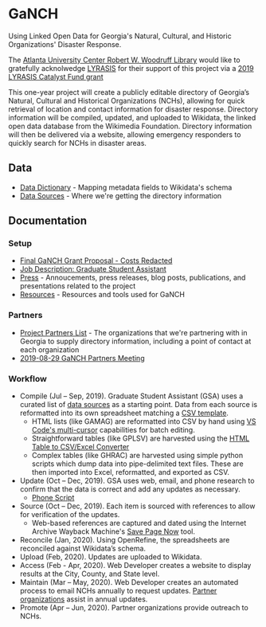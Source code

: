 # GaNCH

Using Linked Open Data for Georgia's Natural, Cultural, and Historic Organizations' Disaster Response.

The [Atlanta University Center Robert W. Woodruff Library](https://www.auctr.edu/) would like to gratefully acknolwedge [LYRASIS](https://www.lyrasis.org/Pages/Main.aspx) for their support of this project via a [2019 LYRASIS Catalyst Fund grant](https://lyrasisnow.org/press-release-lyrasis-announces-the-2019-catalyst-fund-recipients-and-their-projects/)

This one-year project will create a publicly editable directory of Georgia’s Natural, Cultural and Historical Organizations (NCHs), allowing for quick retrieval of location and contact information for disaster response. Directory information will be compiled, updated, and uploaded to Wikidata, the linked open data database from the Wikimedia Foundation. Directory information will then be delivered via a website, allowing emergency responders to quickly search for NCHs in disaster areas.

## Data

* [Data Dictionary](/data/data_dictionary.md) - Mapping metadata fields to Wikidata's schema
* [Data Sources](/data/data_sources.md) - Where we're getting the directory information

## Documentation

### Setup

* [Final GaNCH Grant Proposal - Costs Redacted](/docs/AUCRWWL_CF19_Proposal_021919_FINAL_CostRedacts.pdf)
* [Job Description: Graduate Student Assistant](/docs/2019-06-26_GaNCH_Job%20Description_Student%20Assistant.pdf)
* [Press](/docs/press.md) - Annoucements, press releases, blog posts, publications, and presentations related to the project
* [Resources](/docs/resources.md) - Resources and tools used for GaNCH

### Partners

* [Project Partners List](/docs/project_partners.md) - The organizations that we're partnering with in Georgia to supply directory information, including a point of contact at each organization
* [2019-08-29 GaNCH Partners Meeting](https://archive.org/details/2019-08-29_ganch_partners_meeting)

### Workflow

* Compile (Jul – Sep, 2019). Graduate Student Assistant (GSA) uses a curated list of [data sources](/data/data_sources.md) as a starting point. Data from each source is reformatted into its own spreadsheet matching a [CSV template](/data/TEMPLATE.csv).
  * HTML lists (like GAMAG) are reformatted into CSV by hand using [VS Code's multi-cursor](https://code.visualstudio.com/docs/getstarted/tips-and-tricks#_multi-cursor-selection) capabilities for batch editing.
  * Straightforward tables (like GPLSV) are harvested using the [HTML Table to CSV/Excel Converter](http://www.convertcsv.com/html-table-to-csv.htm)
  * Complex tables (like GHRAC) are harvested using simple python scripts which dump data into pipe-delimited text files.  These are then imported into Excel, reformatted, and exported as CSV.
* Update (Oct – Dec, 2019). GSA uses web, email, and phone research to confirm that the data is correct and add any updates as necessary.
  * [Phone Script](/docs/phone_script.md)
* Source (Oct – Dec, 2019). Each item is sourced with references to allow for verification of the updates.
  * Web-based references are captured and dated using the Internet Archive Wayback Machine's [Save Page Now](https://web.archive.org/save) tool.
* Reconcile (Jan, 2020). Using OpenRefine, the spreadsheets are reconciled against Wikidata’s schema.
* Upload (Feb, 2020). Updates are uploaded to Wikidata.
* Access (Feb - Apr, 2020). Web Developer creates a website to display results at the City, County, and State level.
* Maintain (Mar – May, 2020). Web Developer creates an automated process to email NCHs annually to request updates. [Partner organizations](/docs/project_partners.md) assist in annual updates.
* Promote (Apr – Jun, 2020). Partner organizations provide outreach to NCHs.
